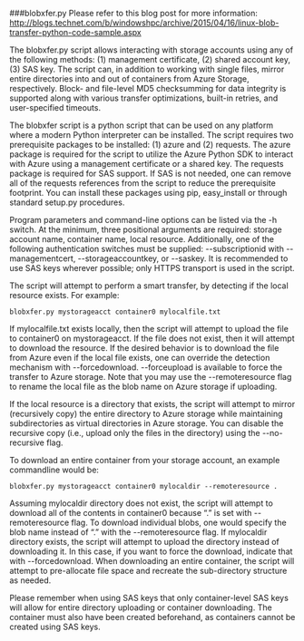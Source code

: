 ###blobxfer.py
Please refer to this blog post for more information:
http://blogs.technet.com/b/windowshpc/archive/2015/04/16/linux-blob-transfer-python-code-sample.aspx

The blobxfer.py script allows interacting with storage accounts using any of
the following methods: (1) management certificate, (2) shared account key,
(3) SAS key. The script can, in addition to working with single files, mirror
entire directories into and out of containers from Azure Storage, respectively.
Block- and file-level MD5 checksumming for data integrity is supported along
with various transfer optimizations, built-in retries, and user-specified
timeouts.

The blobxfer script is a python script that can be used on any platform where
a modern Python interpreter can be installed. The script requires two
prerequisite packages to be installed: (1) azure and (2) requests. The azure
package is required for the script to utilize the Azure Python SDK to interact
with Azure using a management certificate or a shared key. The requests package
is required for SAS support. If SAS is not needed, one can remove all of the
requests references from the script to reduce the prerequisite footprint. You
can install these packages using pip, easy_install or through standard
setup.py procedures.

Program parameters and command-line options can be listed via the -h switch. At
the minimum, three positional arguments are required: storage account name,
container name, local resource. Additionally, one of the following
authentication switches must be supplied: --subscriptionid with
--managementcert, --storageaccountkey, or --saskey. It is recommended to use
SAS keys wherever possible; only HTTPS transport is used in the script.

The script will attempt to perform a smart transfer, by detecting if the local
resource exists. For example:

```
blobxfer.py mystorageacct container0 mylocalfile.txt
```

If mylocalfile.txt exists locally, then the script will attempt to upload the
file to container0 on mystorageacct. If the file does not exist, then it will
attempt to download the resource. If the desired behavior is to download the
file from Azure even if the local file exists, one can override the detection
mechanism with --forcedownload. --forceupload is available to force the
transfer to Azure storage. Note that you may use the --remoteresource flag to
rename the local file as the blob name on Azure storage if uploading.

If the local resource is a directory that exists, the script will attempt to
mirror (recursively copy) the entire directory to Azure storage while
maintaining subdirectories as virtual directories in Azure storage. You can
disable the recursive copy (i.e., upload only the files in the directory)
using the --no-recursive flag.

To download an entire container from your storage account, an example
commandline would be:

```
blobxfer.py mystorageacct container0 mylocaldir --remoteresource .
```

Assuming mylocaldir directory does not exist, the script will attempt to
download all of the contents in container0 because “.” is set with
--remoteresource flag. To download individual blobs, one would specify the
blob name instead of “.” with the --remoteresource flag. If mylocaldir
directory exists, the script will attempt to upload the directory instead of
downloading it. In this case, if you want to force the download, indicate that
with --forcedownload. When downloading an entire container, the script will
attempt to pre-allocate file space and recreate the sub-directory structure
as needed.

Please remember when using SAS keys that only container-level SAS keys will
allow for entire directory uploading or container downloading. The container
must also have been created beforehand, as containers cannot be created
using SAS keys.

